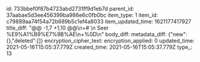 id: 733bbef0f87b4723abd2731ff9d1eb7d
parent_id: 37aabae5d3ee456399ba986e6c0fb0bc
item_type: 1
item_id: c79889aa74f54a72b689b5c1ef4a8033
item_updated_time: 1621177417927
title_diff: "@@ -1,7 +1,10 @@\\n+# \\n Seer %E9%A1%B9%E7%9B%AE\\n+%0D\\n"
body_diff: 
metadata_diff: {"new":{},"deleted":[]}
encryption_cipher_text: 
encryption_applied: 0
updated_time: 2021-05-16T15:05:37.779Z
created_time: 2021-05-16T15:05:37.779Z
type_: 13